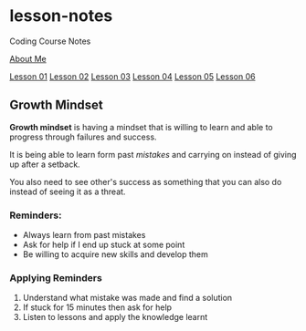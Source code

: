 # lesson-notes
Coding Course Notes

[About Me](https://liam02walker.github.io/reading-notes/introduction/introduction)

[Lesson 01](https://liam02walker.github.io/reading-notes/lesson-01)
[Lesson 02](https://liam02walker.github.io/reading-notes/lesson-02)
[Lesson 03](https://liam02walker.github.io/reading-notes/lesson-03)
[Lesson 04](https://liam02walker.github.io/reading-notes/lesson-04)
[Lesson 05](https://liam02walker.github.io/reading-notes/lesson-05)
[Lesson 06](https://liam02walker.github.io/reading-notes/lesson-06)

## Growth Mindset
**Growth mindset** is having a mindset that is willing to learn and able to progress through failures and success.

It is being able to learn form past _mistakes_ and carrying on instead of giving up after a setback.

You also need to see other's success as something that you can also do instead of seeing it as a threat.

### Reminders:
- Always learn from past mistakes
- Ask for help if I end up stuck at some point
- Be willing to acquire new skills and develop them

### Applying Reminders
1. Understand what mistake was made and find a solution
2. If stuck for 15 minutes then ask for help
3. Listen to lessons and apply the knowledge learnt
